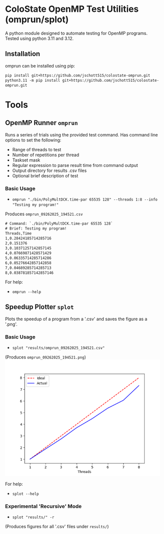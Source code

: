 # ColoState OpenMP Test Utilities (omprun/splot)
A python module designed to automate testing for OpenMP programs.
Tested using python 3.11 and 3.12.

## Installation
omprun can be installed using pip:
```
pip install git+https://github.com/jschott515/colostate-omprun.git
python3.11 -m pip install git+https://github.com/jschott515/colostate-omprun.git
```

# Tools
## OpenMP Runner `omprun`
Runs a series of trials using the provided test command. Has command line options to set the following:
* Range of threads to test
* Number of repetitions per thread
* Taskset mask
* Regular expression to parse result time from command output
* Output directory for results .csv files
* Optional brief description of test

### Basic Usage
- `omprun "./bin/PolyMultDCK.time-par 65535 128" --threads 1:8 --info "Testing my program!"`

Produces `omprun_09262025_194521.csv`
```
# Command: `./bin/PolyMultDCK.time-par 65535 128`
# Brief: Testing my program!
Threads,Time
1,0.28424185714285716
2,0.151376
3,0.10371257142857145
4,0.07669871428571429
5,0.06335714285714286
6,0.05276642857142858
7,0.04689285714285713
8,0.038781857142857146
```

For help:
- `omprun --help`

## Speedup Plotter `splot`
Plots the speedup of a program from a '.csv' and saves the figure as a '.png'.

### Basic Usage
- `splot "results/omprun_09262025_194521.csv"`

(Produces `omprun_09262025_194521.png`)
![image](/docs/examples/omprun_09262025_194521.png)

For help:
- `splot --help`

### Experimental 'Recursive' Mode
- `splot "results/" -r`

(Produces figures for all '.csv' files under `results/`)
